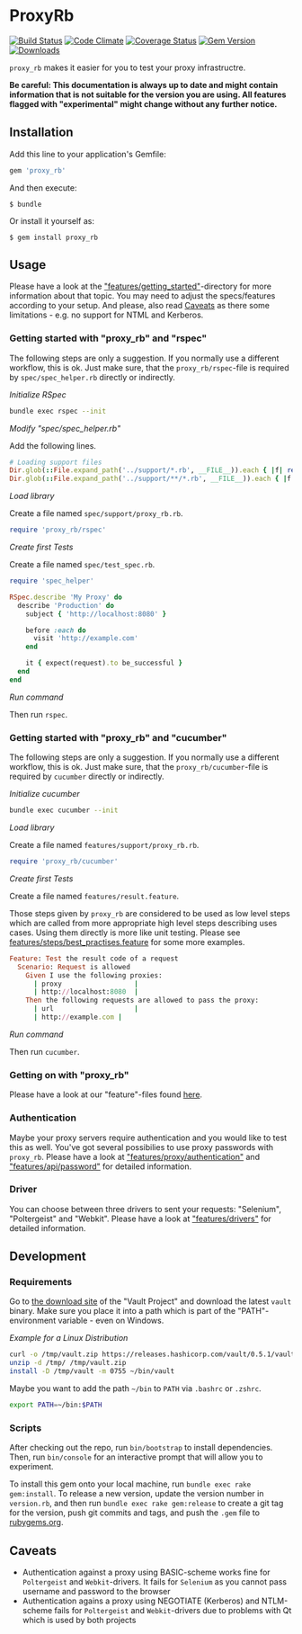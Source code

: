 # ProxyRb

[![Build Status](https://travis-ci.org/fedux-org/proxy_rb.png?branch=master)](https://travis-ci.org/fedux-org/proxy_rb)
[![Code Climate](https://codeclimate.com/github/fedux-org/proxy_rb.png)](https://codeclimate.com/github/fedux-org/proxy_rb)
[![Coverage Status](https://coveralls.io/repos/fedux-org/proxy_rb/badge.png?branch=master)](https://coveralls.io/r/fedux-org/proxy_rb?branch=master)
[![Gem Version](https://badge.fury.io/rb/proxy_rb.png)](http://badge.fury.io/rb/proxy_rb)
[![Downloads](http://img.shields.io/gem/dt/proxy_rb.svg?style=flat)](http://rubygems.org/gems/proxy_rb)

`proxy_rb` makes it easier for you to test your proxy infrastructre.

**Be careful:  This documentation is always up to date and might contain
information that is not suitable for the version you are using. All features
flagged with "experimental" might change without any further notice.**

## Installation

Add this line to your application's Gemfile:

```ruby
gem 'proxy_rb'
```

And then execute:

    $ bundle

Or install it yourself as:

    $ gem install proxy_rb

## Usage

Please have a look at the
["features/getting_started"](features/getting_started)-directory for more
information about that topic. You may need to adjust the specs/features
according to your setup. And please, also read [Caveats](#caveats) as there
some limitations - e.g. no support for NTML and Kerberos.

### Getting started with "proxy_rb" and "rspec"

The following steps are only a suggestion. If you normally use a different
workflow, this is ok. Just make sure, that the `proxy_rb/rspec`-file is
required by `spec/spec_helper.rb` directly or indirectly.

*Initialize RSpec*

~~~bash
bundle exec rspec --init
~~~

*Modify "spec/spec_helper.rb"*

Add the following lines.

~~~ruby
# Loading support files
Dir.glob(::File.expand_path('../support/*.rb', __FILE__)).each { |f| require_relative f }
Dir.glob(::File.expand_path('../support/**/*.rb', __FILE__)).each { |f| require_relative f }
~~~

*Load library*

Create a file named `spec/support/proxy_rb.rb`.

~~~ruby
require 'proxy_rb/rspec'
~~~

*Create first Tests* 

Create a file named `spec/test_spec.rb`.

~~~ruby
require 'spec_helper'

RSpec.describe 'My Proxy' do
  describe 'Production' do
    subject { 'http://localhost:8080' }

    before :each do
      visit 'http://example.com'
    end

    it { expect(request).to be_successful }
  end
end
~~~

*Run command*

Then run `rspec`.

### Getting started with "proxy_rb" and "cucumber"

The following steps are only a suggestion. If you normally use a different
workflow, this is ok. Just make sure, that the `proxy_rb/cucumber`-file is
required by `cucumber` directly or indirectly.

*Initialize cucumber*

~~~bash
bundle exec cucumber --init
~~~

*Load library*

Create a file named `features/support/proxy_rb.rb`.

~~~ruby
require 'proxy_rb/cucumber'
~~~

*Create first Tests* 

Create a file named `features/result.feature`.

Those steps given by `proxy_rb` are considered to be used as low level steps
which are called from more appropriate high level steps describing uses cases.
Using them directly is more like unit testing. Please see
[features/steps/best_practises.feature](features/steps/best_practises.feature) for some
more examples.


~~~ruby
Feature: Test the result code of a request
  Scenario: Request is allowed
    Given I use the following proxies:
      | proxy                  |
      | http://localhost:8080  |
    Then the following requests are allowed to pass the proxy:
      | url                    |
      | http://example.com |
~~~

*Run command*

Then run `cucumber`.

### Getting on with "proxy_rb"

Please have a look at our "feature"-files found [here](features/).

### Authentication

Maybe your proxy servers require authentication and you would like to test this
as well. You've got several possibilies to use proxy passwords with `proxy_rb`.
Please have a look at
["features/proxy/authentication"](features/proxy/authentication) and
["features/api/password"](features/api/password) for detailed information.

### Driver

You can choose between three drivers to sent your requests: "Selenium", "Poltergeist" and
"Webkit". Please have a look at
["features/drivers"](features/drivers) for detailed
information.

## Development

### Requirements

Go to [the download site](https://www.vaultproject.io/downloads.html) of the
"Vault Project" and download the latest `vault` binary. Make sure you place it
into a path which is part of the "PATH"-environment variable - even on Windows.

*Example for a Linux Distribution*

~~~bash
curl -o /tmp/vault.zip https://releases.hashicorp.com/vault/0.5.1/vault_0.5.1_linux_amd64.zip
unzip -d /tmp/ /tmp/vault.zip
install -D /tmp/vault -m 0755 ~/bin/vault
~~~

Maybe you want to add the path `~/bin` to `PATH` via `.bashrc` or `.zshrc`.

~~~bash
export PATH=~/bin:$PATH
~~~

### Scripts

After checking out the repo, run `bin/bootstrap` to install dependencies.
Then, run `bin/console` for an interactive prompt that will allow you to
experiment.

To install this gem onto your local machine, run `bundle exec rake gem:install`. To
release a new version, update the version number in `version.rb`, and then run
`bundle exec rake gem:release` to create a git tag for the version, push git
commits and tags, and push the `.gem` file to
[rubygems.org](https://rubygems.org).

## Caveats

* Authentication against a proxy using BASIC-scheme works fine for `Poltergeist` and `Webkit`-drivers. It fails for `Selenium` as you cannot pass username and password to the browser
* Authentication agains a proxy using NEGOTIATE (Kerberos) and NTLM-scheme fails for `Poltergeist` and `Webkit`-drivers due to problems with Qt which is used by both projects


